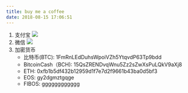 ```yaml
---
title: buy me a coffee
date: 2018-08-15 17:06:51
---
```


1. 支付宝
    ![](http://ww1.sinaimg.cn/thumbnail/cfc08357gy1fuyli47rt9j20d40d0mzf.jpg)
2. 微信
    ![](http://ww1.sinaimg.cn/thumbnail/cfc08357gy1fuylgmzwedj20e60duwhh.jpg)
3. 加密货币
    - 比特币(BTC): 1FmRnLEdDuhsWpoiVZh5YtqvdP63Tp9bdd
    - BitcoinCash（BCH): 15QsZRENDvqWnu5Zz2sZwXsPuLQkV9aXj8
    - ETH: 0xfb1b5df432b12959d1f7e7d2f9661b43ba0d5bf3
    - EOS: gy2dgmztgqge
    - FIBOS: gggggggggggg